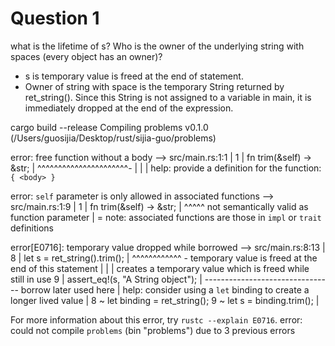 # Question 1
what is the lifetime of s? Who is the owner of the underlying string with spaces (every object has an owner)?
- s is temporary value is freed at the end of statement.
- Owner of string with space is the temporary String returned by ret_string(). Since this String is not assigned to a variable in main, it is immediately dropped at the end of the expression.



cargo build --release
   Compiling problems v0.1.0 (/Users/guosijia/Desktop/rust/sijia-guo/problems)

error: free function without a body
 --> src/main.rs:1:1
  |
1 | fn trim(&self) -> &str;
  | ^^^^^^^^^^^^^^^^^^^^^^-
  |                       |
  |                       help: provide a definition for the function: `{ <body> }`

error: `self` parameter is only allowed in associated functions
 --> src/main.rs:1:9
  |
1 | fn trim(&self) -> &str;
  |         ^^^^^ not semantically valid as function parameter
  |
  = note: associated functions are those in `impl` or `trait` definitions

error[E0716]: temporary value dropped while borrowed
 --> src/main.rs:8:13
  |
8 |     let s = ret_string().trim();
  |             ^^^^^^^^^^^^       - temporary value is freed at the end of this statement
  |             |
  |             creates a temporary value which is freed while still in use
9 |     assert_eq!(s, "A String object");
  |     -------------------------------- borrow later used here
  |
help: consider using a `let` binding to create a longer lived value
  |
8 ~     let binding = ret_string();
9 ~     let s = binding.trim();
  |

For more information about this error, try `rustc --explain E0716`.
error: could not compile `problems` (bin "problems") due to 3 previous errors

